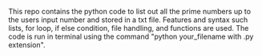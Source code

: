 This repo contains the python code to list out all the prime numbers up to the users input number and stored in a txt file. Features and syntax such lists, for loop, if else condition, file handling, and functions are used. 
The code is run in terminal using the command "python your_filename with .py extension". 